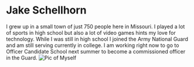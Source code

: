 # Jake Schellhorn
I grew up in a small town of just 750 people here in Missouri. I played a lot of sports in high school but also a lot of video games hints my love for technology. While I was still in high school I joined the Army National Guard and am still serving currently in college. I am working right now to go to Officer Candidate School next summer to become a commissioned officer in the Guard. 
![Pic of Myself](main/Headshot.jpg)